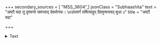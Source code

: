 +++
secondary_sources = [ "MSS_3604",]
jsonClass = "Subhaashita"
text = "अष्टौ यदा तु दृश्यन्ते समन्ताद् देवयोनयः।  \nउपसर्गं तमित्याहुर् दैवमुन्मत्तवद् बुधाः॥"
title = "अष्टौ यदा"

+++

<details><summary>Text</summary>

अष्टौ यदा तु दृश्यन्ते समन्ताद् देवयोनयः।  
उपसर्गं तमित्याहुर् दैवमुन्मत्तवद् बुधाः॥
</details>
